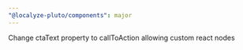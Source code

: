 ```yaml
---
"@localyze-pluto/components": major
---
```


Change ctaText property to callToAction allowing custom react nodes
